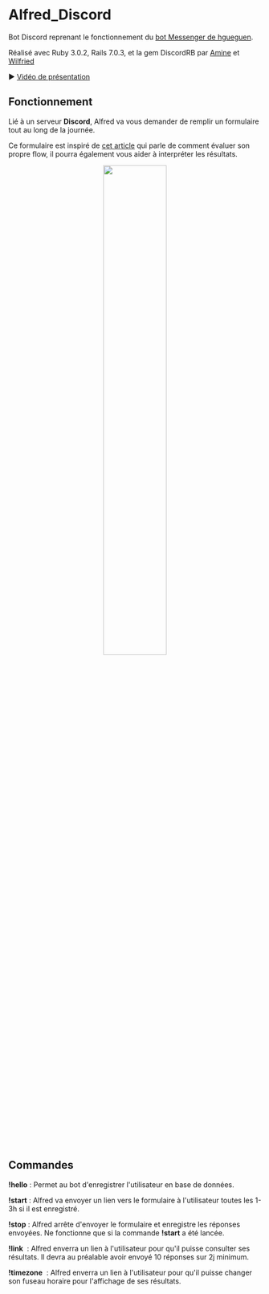 # Alfred_Discord

Bot Discord reprenant le fonctionnement du [bot Messenger de hgueguen](https://github.com/hgueguen/alfred-messenger).

Réalisé avec Ruby 3.0.2, Rails 7.0.3, et la gem DiscordRB par [Amine](https://github.com/scosy) et [Wilfried](https://github.com/wilfriedmuffins)

▶️ [Vidéo de présentation](https://www.youtube.com/watch?v=_RRffJbcOAs)

## Fonctionnement

Lié à un serveur **Discord**, Alfred va vous demander de remplir un formulaire tout au long de la journée.

Ce formulaire est inspiré de [cet article](https://www.hacking-social.com/2018/12/03/f10-evaluer-son-propre-flow/) qui parle de comment évaluer son propre flow, il pourra également vous aider à interpréter les résultats.

<p align="center">
  <img src="https://www.hacking-social.com/wp-content/uploads/2017/09/r%C3%A9sum%C3%A9flow-1.jpg" width="50%" height="50%">
</p>

## Commandes

**!hello** : Permet au bot d'enregistrer l'utilisateur en base de données.

**!start** : Alfred va envoyer un lien vers le formulaire à l'utilisateur toutes les 1-3h si il est enregistré.

**!stop**  : Alfred arrête d'envoyer le formulaire et enregistre les réponses envoyées. Ne fonctionne que si la commande **!start** a été lancée.

**!link** &nbsp;: Alfred enverra un lien à l'utilisateur pour qu'il puisse consulter ses résultats. Il devra au préalable avoir envoyé 10 réponses sur 2j minimum.

**!timezone** &nbsp;: Alfred enverra un lien à l'utilisateur pour qu'il puisse changer son fuseau horaire pour l'affichage de ses résultats.
